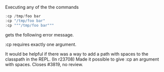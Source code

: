 Executing any of the the commands

```scala
:cp /tmp/foo bar
:cp "/tmp/foo bar"
:cp """/tmp/foo bar"""
```

gets the following error message.

  :cp requires exactly one argument.

It would be helpful if there was a way to add a path with spaces to the classpath in the REPL.
(In r23708) Made it possible to give :cp an argument with spaces.  Closes #3819, no review.
